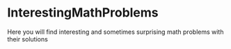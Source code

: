 # InterestingMathProblems
Here you will find interesting and sometimes surprising math problems with their solutions
